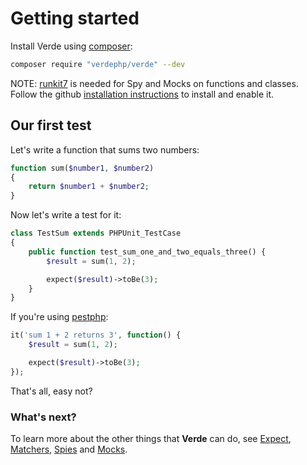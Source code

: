 # Getting started

Install Verde using [composer](https://getcomposer.org):

```sh
composer require "verdephp/verde" --dev
```

NOTE: [runkit7](https://github.com/runkit7/runkit7¬) is needed for Spy and Mocks on functions and classes. Follow the github [installation instructions](https://github.com/runkit7/runkit7#installation) to install and enable it.

## Our first test

Let's write a function that sums two numbers:

```php
function sum($number1, $number2)
{
    return $number1 + $number2;
}
```

Now let's write a test for it:

```php
class TestSum extends PHPUnit_TestCase
{
    public function test_sum_one_and_two_equals_three() {
        $result = sum(1, 2);

        expect($result)->toBe(3);
    }
}
```

If you're using [pestphp](https://pestphp.com/):

```php
it('sum 1 + 2 returns 3', function() {
    $result = sum(1, 2);

    expect($result)->toBe(3);
});
```

That's all, easy not?

### What's next?

To learn more about the other things that **Verde** can do, see [Expect](/en/expect.html), [Matchers](/en/matchers.html), [Spies](/en/spies.html) and [Mocks](/en/mocks.html).
